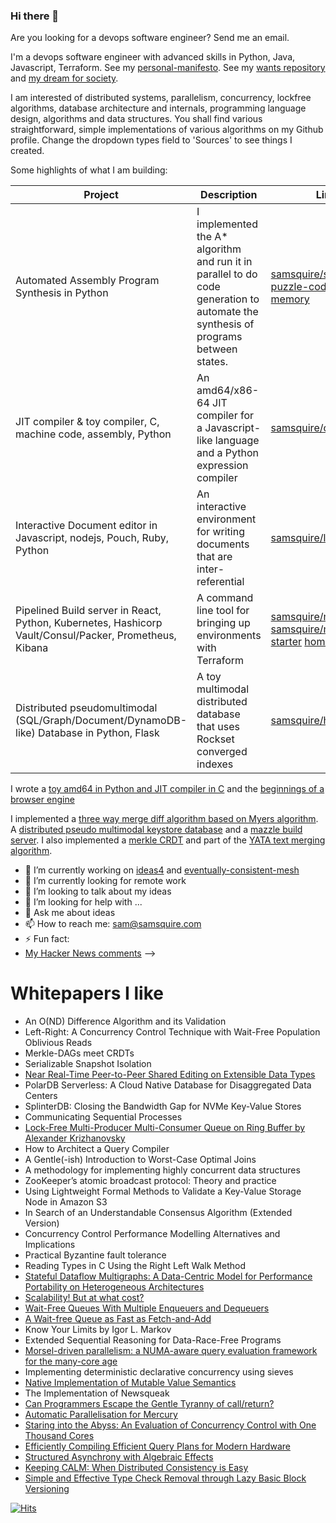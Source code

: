 ### Hi there 👋

Are you looking for a devops software engineer? Send me an email.

I'm a devops software engineer with advanced skills in Python, Java, Javascript, Terraform. See my [personal-manifesto](https://github.com/samsquire/personal-manifesto). See my [wants repository](https://github.com/samsquire/wants) and [my dream for society](https://github.com/samsquire/society).

I am interested of distributed systems, parallelism, concurrency, lockfree algorithms, database architecture and internals, programming language design, algorithms and data structures. You shall find various straightforward, simple implementations of various algorithms on my Github profile. Change the dropdown types field to 'Sources' to see things I created.

Some highlights of what I am building:

|Project|Description|Link|
|---|---|---|
|Automated Assembly Program Synthesis in Python|I implemented the A* algorithm and run it in parallel to do code generation to automate the synthesis of programs between states.|[samsquire/sliding-puzzle-codegen-memory](https://github.com/samsquire/sliding-puzzle-codegen-memory)|
|JIT compiler & toy compiler, C, machine code, assembly, Python|An amd64/x86-64 JIT compiler for a Javascript-like language and a Python expression compiler|[samsquire/compiler](https://github.com/samsquire/compiler)|
|Interactive Document editor in Javascript, nodejs, Pouch, Ruby, Python|An interactive environment for writing documents that are inter-referential|[samsquire/liveinterface](https://github.com/samsquire/liveinterface)|
|Pipelined Build server in React, Python, Kubernetes, Hashicorp Vault/Consul/Packer, Prometheus, Kibana|A command line tool for bringing up environments with Terraform|[samsquire/mazzle](https://github.com/samsquire/mazzle) [samsquire/mazzle-starter](https://github.com/samsquire/mazzle-starter) [homepage](https://devops-pipeline.com/)|
|Distributed pseudomultimodal (SQL/Graph/Document/DynamoDB-like) Database in Python, Flask|A toy multimodal distributed database that uses Rockset converged indexes|[samsquire/hash-db](HTTPS://GitHub.com/samsquire/hash-db)|

I wrote a [toy amd64 in Python and JIT compiler in C](https://github.com/samsquire/compiler) and the [beginnings of a browser engine](https://github.com/samsquire/browser) 

I implemented a [three way merge diff algorithm based on Myers algorithm](HTTPS://GitHub.com/samsquire/text-diff). A [distributed pseudo multimodal keystore database](HTTPS://GitHub.com/samsquire/hash-db) and a [mazzle build server](HTTPS://devops-pipeline.com). I also implemented a [merkle CRDT](HTTPS://GitHub.com/samsquire/merkle-crdt) and part of the [YATA text merging algorithm](HTTPS://GitHub.com/samsquire/yata).

- 🔭 I’m currently working on [ideas4](https://github.com/samsquire/ideas4) and [eventually-consistent-mesh](https://github.com/samsquire/eventually-consistent-mesh)
- 🌱 I’m currently looking for remote work
- 👯 I’m looking to talk about my ideas
- 🤔 I’m looking for help with ...
- 💬 Ask me about ideas
- 📫 How to reach me: sam@samsquire.com
- ⚡ Fun fact: 
- [My Hacker News comments](https://news.ycombinator.com/threads?id=samsquire)
-->

# Whitepapers I like

* An O(ND) Difference Algorithm and its Validation
* Left-Right: A Concurrency Control Technique with Wait-Free Population Oblivious Reads
* Merkle-DAGs meet CRDTs
* Serializable Snapshot Isolation
* [Near Real-Time Peer-to-Peer Shared Editing on Extensible Data Types](https://www.researchgate.net/publication/310212186_Near_Real-Time_Peer-to-Peer_Shared_Editing_on_Extensible_Data_Types)
* PolarDB Serverless: A Cloud Native Database for Disaggregated Data Centers
* SplinterDB: Closing the Bandwidth Gap for NVMe Key-Value Stores
* Communicating Sequential Processes
* [Lock-Free Multi-Producer Multi-Consumer Queue on Ring Buffer by Alexander Krizhanovsky](https://www.linuxjournal.com/content/lock-free-multi-producer-multi-consumer-queue-ring-buffer)
* How to Architect a Query Compiler
* A Gentle(-ish) Introduction to Worst-Case Optimal Joins
* A methodology for implementing highly concurrent data structures
* ZooKeeper’s atomic broadcast protocol: Theory and practice
* Using Lightweight Formal Methods to Validate a Key-Value Storage Node in Amazon S3
* In Search of an Understandable Consensus Algorithm (Extended Version)
* Concurrency Control Performance Modelling Alternatives and Implications
* Practical Byzantine fault tolerance
* Reading Types in C Using the Right Left Walk Method
* [Stateful Dataflow Multigraphs: A Data-Centric Model for Performance Portability on Heterogeneous Architectures](http://www.arxiv.org/abs/1902.10345)
* [Scalability! But at what cost? ](http://www.frankmcsherry.org/assets/COST.pdf)
* [Wait-Free Queues With Multiple Enqueuers and Dequeuers](https://www.cs.technion.ac.il/~erez/Papers/wfquque-ppopp.pdf)
* [A Wait-free Queue as Fast as Fetch-and-Add](http://chaoran.me/assets/pdf/wfq-ppopp16.pdf)
* Know Your Limits by Igor L. Markov
* Extended Sequential Reasoning for Data-Race-Free Programs
* [Morsel-driven parallelism: a NUMA-aware query evaluation framework for the many-core age](https://dl.acm.org/doi/pdf/10.1145/2588555.2610507)
* Implementing deterministic declarative concurrency using sieves
* [Native Implementation of Mutable Value Semantics](https://arxiv.org/pdf/2106.12678.pdf)
* The Implementation of Newsqueak
* [Can Programmers Escape the Gentle Tyranny of call/return?](https://2020.programming-conference.org/details/salon-2020-papers/5/Can-Programmers-Escape-the-Gentle-Tyranny-of-call-return-)
* [Automatic Parallelisation for Mercury](https://paul.bone.id.au/pub/pbone-2012-thesis.pdf)
* [Staring into the Abyss: An Evaluation of Concurrency Control with One Thousand Cores](https://www.vldb.org/pvldb/vol8/p209-yu.pdf)
* [Efficiently Compiling Efficient Query Plans for Modern Hardware](https://www.vldb.org/pvldb/vol4/p539-neumann.pdf)
* [Structured Asynchrony with Algebraic Effects](https://www.microsoft.com/en-us/research/wp-content/uploads/2017/05/asynceffects-msr-tr-2017-21.pdf)
* [Keeping CALM: When Distributed Consistency is Easy](https://arxiv.org/pdf/1901.01930.pdf)
* [Simple and Effective Type Check Removal through Lazy Basic Block Versioning](https://drops.dagstuhl.de/opus/volltexte/2015/5219/pdf/9.pdf)

[![Hits](https://hits.seeyoufarm.com/api/count/incr/badge.svg?url=https%3A%2F%2Fgithub.com%2Fsamsquire%2Fsamsquire&count_bg=%2379C83D&title_bg=%23555555&icon=&icon_color=%23E7E7E7&title=hits&edge_flat=false)](https://hits.seeyoufarm.com)
